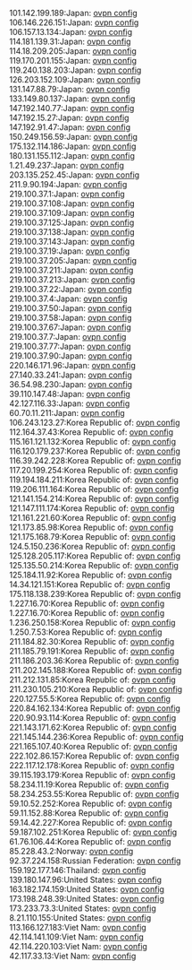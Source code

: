 101.142.199.189:Japan: [ovpn config](vpn/101_142_199_189.ovpn)  
106.146.226.151:Japan: [ovpn config](vpn/106_146_226_151.ovpn)  
106.157.13.134:Japan: [ovpn config](vpn/106_157_13_134.ovpn)  
114.181.139.31:Japan: [ovpn config](vpn/114_181_139_31.ovpn)  
114.18.209.205:Japan: [ovpn config](vpn/114_18_209_205.ovpn)  
119.170.201.155:Japan: [ovpn config](vpn/119_170_201_155.ovpn)  
119.240.138.203:Japan: [ovpn config](vpn/119_240_138_203.ovpn)  
126.203.152.109:Japan: [ovpn config](vpn/126_203_152_109.ovpn)  
131.147.88.79:Japan: [ovpn config](vpn/131_147_88_79.ovpn)  
133.149.80.137:Japan: [ovpn config](vpn/133_149_80_137.ovpn)  
147.192.140.77:Japan: [ovpn config](vpn/147_192_140_77.ovpn)  
147.192.15.27:Japan: [ovpn config](vpn/147_192_15_27.ovpn)  
147.192.91.47:Japan: [ovpn config](vpn/147_192_91_47.ovpn)  
150.249.156.59:Japan: [ovpn config](vpn/150_249_156_59.ovpn)  
175.132.114.186:Japan: [ovpn config](vpn/175_132_114_186.ovpn)  
180.131.155.112:Japan: [ovpn config](vpn/180_131_155_112.ovpn)  
1.21.49.237:Japan: [ovpn config](vpn/1_21_49_237.ovpn)  
203.135.252.45:Japan: [ovpn config](vpn/203_135_252_45.ovpn)  
211.9.90.194:Japan: [ovpn config](vpn/211_9_90_194.ovpn)  
219.100.37.1:Japan: [ovpn config](vpn/219_100_37_1.ovpn)  
219.100.37.108:Japan: [ovpn config](vpn/219_100_37_108.ovpn)  
219.100.37.109:Japan: [ovpn config](vpn/219_100_37_109.ovpn)  
219.100.37.125:Japan: [ovpn config](vpn/219_100_37_125.ovpn)  
219.100.37.138:Japan: [ovpn config](vpn/219_100_37_138.ovpn)  
219.100.37.143:Japan: [ovpn config](vpn/219_100_37_143.ovpn)  
219.100.37.19:Japan: [ovpn config](vpn/219_100_37_19.ovpn)  
219.100.37.205:Japan: [ovpn config](vpn/219_100_37_205.ovpn)  
219.100.37.211:Japan: [ovpn config](vpn/219_100_37_211.ovpn)  
219.100.37.213:Japan: [ovpn config](vpn/219_100_37_213.ovpn)  
219.100.37.22:Japan: [ovpn config](vpn/219_100_37_22.ovpn)  
219.100.37.4:Japan: [ovpn config](vpn/219_100_37_4.ovpn)  
219.100.37.50:Japan: [ovpn config](vpn/219_100_37_50.ovpn)  
219.100.37.58:Japan: [ovpn config](vpn/219_100_37_58.ovpn)  
219.100.37.67:Japan: [ovpn config](vpn/219_100_37_67.ovpn)  
219.100.37.7:Japan: [ovpn config](vpn/219_100_37_7.ovpn)  
219.100.37.77:Japan: [ovpn config](vpn/219_100_37_77.ovpn)  
219.100.37.90:Japan: [ovpn config](vpn/219_100_37_90.ovpn)  
220.146.171.96:Japan: [ovpn config](vpn/220_146_171_96.ovpn)  
27.140.33.241:Japan: [ovpn config](vpn/27_140_33_241.ovpn)  
36.54.98.230:Japan: [ovpn config](vpn/36_54_98_230.ovpn)  
39.110.147.48:Japan: [ovpn config](vpn/39_110_147_48.ovpn)  
42.127.116.33:Japan: [ovpn config](vpn/42_127_116_33.ovpn)  
60.70.11.211:Japan: [ovpn config](vpn/60_70_11_211.ovpn)  
106.243.123.27:Korea Republic of: [ovpn config](vpn/106_243_123_27.ovpn)  
112.164.37.43:Korea Republic of: [ovpn config](vpn/112_164_37_43.ovpn)  
115.161.121.132:Korea Republic of: [ovpn config](vpn/115_161_121_132.ovpn)  
116.120.179.237:Korea Republic of: [ovpn config](vpn/116_120_179_237.ovpn)  
116.39.242.228:Korea Republic of: [ovpn config](vpn/116_39_242_228.ovpn)  
117.20.199.254:Korea Republic of: [ovpn config](vpn/117_20_199_254.ovpn)  
119.194.184.211:Korea Republic of: [ovpn config](vpn/119_194_184_211.ovpn)  
119.206.111.164:Korea Republic of: [ovpn config](vpn/119_206_111_164.ovpn)  
121.141.154.214:Korea Republic of: [ovpn config](vpn/121_141_154_214.ovpn)  
121.147.111.174:Korea Republic of: [ovpn config](vpn/121_147_111_174.ovpn)  
121.161.221.60:Korea Republic of: [ovpn config](vpn/121_161_221_60.ovpn)  
121.173.85.98:Korea Republic of: [ovpn config](vpn/121_173_85_98.ovpn)  
121.175.168.79:Korea Republic of: [ovpn config](vpn/121_175_168_79.ovpn)  
124.5.150.236:Korea Republic of: [ovpn config](vpn/124_5_150_236.ovpn)  
125.128.205.117:Korea Republic of: [ovpn config](vpn/125_128_205_117.ovpn)  
125.135.50.214:Korea Republic of: [ovpn config](vpn/125_135_50_214.ovpn)  
125.184.11.92:Korea Republic of: [ovpn config](vpn/125_184_11_92.ovpn)  
14.34.121.151:Korea Republic of: [ovpn config](vpn/14_34_121_151.ovpn)  
175.118.138.239:Korea Republic of: [ovpn config](vpn/175_118_138_239.ovpn)  
1.227.16.70:Korea Republic of: [ovpn config](vpn/1_227_16_70.ovpn)  
1.227.16.70:Korea Republic of: [ovpn config](vpn/1_227_16_70.ovpn)  
1.236.250.158:Korea Republic of: [ovpn config](vpn/1_236_250_158.ovpn)  
1.250.7.53:Korea Republic of: [ovpn config](vpn/1_250_7_53.ovpn)  
211.184.82.30:Korea Republic of: [ovpn config](vpn/211_184_82_30.ovpn)  
211.185.79.191:Korea Republic of: [ovpn config](vpn/211_185_79_191.ovpn)  
211.186.203.36:Korea Republic of: [ovpn config](vpn/211_186_203_36.ovpn)  
211.202.145.188:Korea Republic of: [ovpn config](vpn/211_202_145_188.ovpn)  
211.212.131.85:Korea Republic of: [ovpn config](vpn/211_212_131_85.ovpn)  
211.230.105.210:Korea Republic of: [ovpn config](vpn/211_230_105_210.ovpn)  
220.127.55.5:Korea Republic of: [ovpn config](vpn/220_127_55_5.ovpn)  
220.84.162.134:Korea Republic of: [ovpn config](vpn/220_84_162_134.ovpn)  
220.90.93.114:Korea Republic of: [ovpn config](vpn/220_90_93_114.ovpn)  
221.143.171.62:Korea Republic of: [ovpn config](vpn/221_143_171_62.ovpn)  
221.145.144.236:Korea Republic of: [ovpn config](vpn/221_145_144_236.ovpn)  
221.165.107.40:Korea Republic of: [ovpn config](vpn/221_165_107_40.ovpn)  
222.102.86.157:Korea Republic of: [ovpn config](vpn/222_102_86_157.ovpn)  
222.117.12.178:Korea Republic of: [ovpn config](vpn/222_117_12_178.ovpn)  
39.115.193.179:Korea Republic of: [ovpn config](vpn/39_115_193_179.ovpn)  
58.234.11.19:Korea Republic of: [ovpn config](vpn/58_234_11_19.ovpn)  
58.234.253.55:Korea Republic of: [ovpn config](vpn/58_234_253_55.ovpn)  
59.10.52.252:Korea Republic of: [ovpn config](vpn/59_10_52_252.ovpn)  
59.11.152.88:Korea Republic of: [ovpn config](vpn/59_11_152_88.ovpn)  
59.14.42.227:Korea Republic of: [ovpn config](vpn/59_14_42_227.ovpn)  
59.187.102.251:Korea Republic of: [ovpn config](vpn/59_187_102_251.ovpn)  
61.76.106.44:Korea Republic of: [ovpn config](vpn/61_76_106_44.ovpn)  
85.228.43.2:Norway: [ovpn config](vpn/85_228_43_2.ovpn)  
92.37.224.158:Russian Federation: [ovpn config](vpn/92_37_224_158.ovpn)  
159.192.177.146:Thailand: [ovpn config](vpn/159_192_177_146.ovpn)  
139.180.147.96:United States: [ovpn config](vpn/139_180_147_96.ovpn)  
163.182.174.159:United States: [ovpn config](vpn/163_182_174_159.ovpn)  
173.198.248.39:United States: [ovpn config](vpn/173_198_248_39.ovpn)  
173.233.73.3:United States: [ovpn config](vpn/173_233_73_3.ovpn)  
8.21.110.155:United States: [ovpn config](vpn/8_21_110_155.ovpn)  
113.166.127.183:Viet Nam: [ovpn config](vpn/113_166_127_183.ovpn)  
42.114.141.109:Viet Nam: [ovpn config](vpn/42_114_141_109.ovpn)  
42.114.220.103:Viet Nam: [ovpn config](vpn/42_114_220_103.ovpn)  
42.117.33.13:Viet Nam: [ovpn config](vpn/42_117_33_13.ovpn)  
